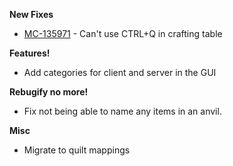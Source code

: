 **New Fixes**

- [MC-135971](https://bugs.mojang.com/browse/MC-135971) - Can't use CTRL+Q in crafting table

**Features!**

- Add categories for client and server in the GUI

**Rebugify no more!**

- Fix not being able to name any items in an anvil.

**Misc**

- Migrate to quilt mappings
